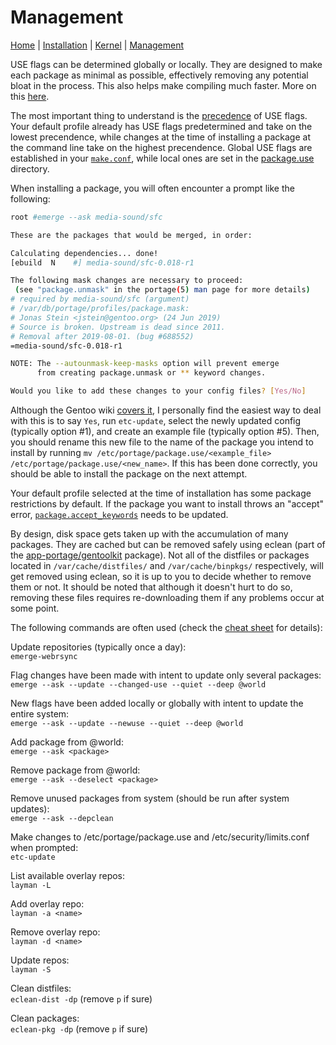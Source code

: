 # Management

[Home](https://github.com/gabekiriakos/Nebulae) | [Installation](../documentation/installation.md) | [Kernel](../documentation/kernel.md) | [Management](../documentation/management.md)

USE flags can be determined globally or locally.  They are designed to make each package as minimal as possible, effectively removing any potential bloat in the process.  This also helps make compiling much faster.  More on this [here](https://wiki.gentoo.org/wiki/USE_flag).

The most important thing to understand is the [precedence](https://wiki.gentoo.org/wiki/Handbook:AMD64/Working/USE#Precedence) of USE flags.  Your default profile already has USE flags predetermined and take on the lowest precendence, while changes at the time of installing a package at the command line take on the highest precendence.  Global USE flags are established in your [`make.conf`](../etc/portage/make.conf), while local ones are set in the [package.use](../etc/portage/package.use) directory.  

When installing a package, you will often encounter a prompt like the following:

```bash
root #emerge --ask media-sound/sfc

These are the packages that would be merged, in order:

Calculating dependencies... done!
[ebuild  N    #] media-sound/sfc-0.018-r1 

The following mask changes are necessary to proceed:
 (see "package.unmask" in the portage(5) man page for more details)
# required by media-sound/sfc (argument)
# /var/db/portage/profiles/package.mask:
# Jonas Stein <jstein@gentoo.org> (24 Jun 2019)
# Source is broken. Upstream is dead since 2011.
# Removal after 2019-08-01. (bug #688552)
=media-sound/sfc-0.018-r1

NOTE: The --autounmask-keep-masks option will prevent emerge
      from creating package.unmask or ** keyword changes.

Would you like to add these changes to your config files? [Yes/No] 
```

Although the Gentoo wiki [covers it](https://wiki.gentoo.org/wiki/Knowledge_Base:Unmasking_a_package), I personally find the easiest way to deal with this is to say `Yes`, run `etc-update`, select the newly updated config (typically option #1), and create an example file (typically option #5).  Then, you should rename this new file to the name of the package you intend to install by running `mv /etc/portage/package.use/<example_file> /etc/portage/package.use/<new_name>`.  If this has been done correctly, you should be able to install the package on the next attempt.

Your default profile selected at the time of installation has some package restrictions by default.  If the package you want to install throws an "accept" error, [`package.accept_keywords`](../etc/portage/package.accept_keywords) needs to be updated.

By design, disk space gets taken up with the accumulation of many packages.  They are cached but can be removed safely using eclean (part of the [app-portage/gentoolkit](https://packages.gentoo.org/packages/app-portage/gentoolkit) package).  Not all of the distfiles or packages located in `/var/cache/distfiles/` and `/var/cache/binpkgs/` respectively, will get removed using eclean, so it is up to you to decide whether to remove them or not.  It should be noted that although it doesn't hurt to do so, removing these files requires re-downloading them if any problems occur at some point.

The following commands are often used (check the [cheat sheet](https://wiki.gentoo.org/wiki/Gentoo_Cheat_Sheet) for details):

Update repositories (typically once a day): <br>
`emerge-webrsync`

Flag changes have been made with intent to update only several packages: <br>
`emerge --ask --update --changed-use --quiet --deep @world`

New flags have been added locally or globally with intent to update the entire system: <br>
`emerge --ask --update --newuse --quiet --deep @world`

Add package from @world: <br>
`emerge --ask <package>`

Remove package from @world: <br>
`emerge --ask --deselect <package>`

Remove unused packages from system (should be run after system updates): <br>
`emerge --ask --depclean`

Make changes to /etc/portage/package.use and /etc/security/limits.conf when prompted: <br>
`etc-update`

List available overlay repos: <br>
`layman -L`

Add overlay repo: <br>
`layman -a <name>`

Remove overlay repo: <br>
`layman -d <name>`

Update repos: <br>
`layman -S`

Clean distfiles: <br>
`eclean-dist -dp` (remove `p` if sure)

Clean packages: <br>
`eclean-pkg -dp` (remove `p` if sure)

